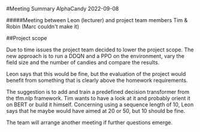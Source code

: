#Meeting Summary AlphaCandy 2022-09-08

#####Meeting between Leon (lecturer) and project team members Tim & Robin (Marc couldn't make it)

##Project scope

Due to time issues the project team decided to lower the project scope.
The new approach is to run a DDQN and a PPO on the environment, vary the field size and the number of candies and 
compare the results. 

Leon says that this would be fine, but the evaluation of the project would benefit from something that is clearly above 
the homework requirements.

The suggestion is to add and train a predefined decision transformer from the tfm.nlp framework.
Tim wants to have a look at it and probably orient it on BERT or build it himself.
Concerning using a sequence length of 10, Leon says that he maybe would have aimed at 20 or 50, but 10 should be fine.

The team will arrange another meeting if further questions emerge.